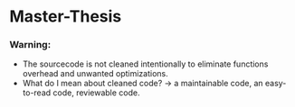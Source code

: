 # Master-Thesis

### Warning:
* The sourcecode is not cleaned intentionally to eliminate functions overhead and unwanted optimizations.
* What do I mean about cleaned code? -> a maintainable code, an easy-to-read code, reviewable code.
